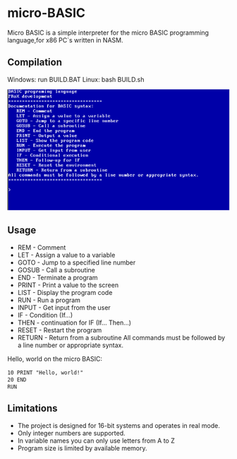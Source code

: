 # micro-BASIC 
Micro BASIC is a simple interpreter for the micro BASIC programming language,for x86 PC`s written in NASM.

## Compilation
Windows: run BUILD.BAT
Linux: bash BUILD.sh

![screenshot](https://github.com/PRoX2011/micro-BASIC/raw/main/screenshot.png)
## Usage
- REM - Comment
- LET - Assign a value to a variable
- GOTO - Jump to a specified line number
- GOSUB - Call a subroutine
- END - Terminate a program
- PRINT - Print a value to the screen
- LIST - Display the program code
- RUN - Run a program
- INPUT - Get input from the user
- IF - Condition (If...)
- THEN - continuation for IF (If... Then...)
- RESET - Restart the program
- RETURN - Return from a subroutine
All commands must be followed by a line number or appropriate syntax.

Hello, world on the micro BASIC:
```BASIC
10 PRINT "Hello, world!"
20 END
RUN
```

## Limitations
- The project is designed for 16-bit systems and operates in real mode.
- Only integer numbers are supported.
- In variable names you can only use letters from A to Z
- Program size is limited by available memory.
